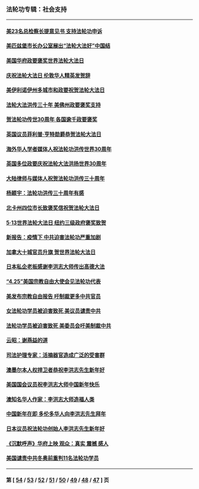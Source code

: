 ### 法轮功专辑：社会支持
---
#### [美23名总检察长提意见书 支持法轮功申诉](../../pages/nf4386/n13766596.md?06270430) 
#### [美匹兹堡市长办公室展出“法轮大法好”中国结](../../pages/nf4386/n13749721.md?06270430) 
#### [美国华府政要褒奖世界法轮大法日](../../pages/nf4386/n13743770.md?06270430) 
#### [庆祝法轮大法日 伦敦华人精英发贺辞](../../pages/nf4386/n13741593.md?06270430) 
#### [美伊利诺伊州多城市和政要祝贺法轮大法日](../../pages/nf4386/n13737149.md?06270430) 
#### [法轮大法洪传三十年 美佛州政要褒奖支持](../../pages/nf4386/n13737103.md?06270430) 
#### [贺法轮功传世30周年 各国逾千政要褒奖](../../pages/nf4386/n13735828.md?06270430) 
#### [英国议员菲利普‧亨特勋爵恭贺法轮大法日](../../pages/nf4386/n13736187.md?06270430) 
#### [海外华人学者媒体人祝法轮功洪传世界30周年](../../pages/nf4386/n13735835.md?06270430) 
#### [英国多位政要庆祝法轮大法洪扬世界30周年](../../pages/nf4386/n13734739.md?06270430) 
#### [大陆律师与媒体人祝贺法轮功洪传三十周年](../../pages/nf4386/n13735062.md?06270430) 
#### [杨颖宇：法轮功洪传三十周年有感](../../pages/nf4386/n13734884.md?06270430) 
#### [北卡州四位市长致褒奖信祝贺法轮大法日](../../pages/nf4386/n13733292.md?06270430) 
#### [5·13世界法轮大法日 纽约三级政府褒奖致贺](../../pages/nf4386/n13732651.md?06270430) 
#### [新报告：疫情下 中共迫害法轮功严重加剧](../../pages/nf4386/n13732612.md?06270430) 
#### [加拿大十城官员升旗 贺世界法轮大法日](../../pages/nf4386/n13729166.md?06270430) 
#### [日本私企老板感谢李洪志大师传出高德大法](../../pages/nf4386/n13726335.md?06270430) 
#### [“4.25”美国宗教自由大使会见法轮功代表](../../pages/nf4386/n13724124.md?06270430) 
#### [美发布宗教自由报告 吁制裁更多中共官员](../../pages/nf4386/n13720670.md?06270430) 
#### [女法轮功学员被迫害致死 美议员谴责中共](../../pages/nf4386/n13682069.md?06270430) 
#### [法轮功学员被迫害致死 美委员会吁美制裁中共](../../pages/nf4386/n13631310.md?06270430) 
#### [云昭：谢燕益的道](../../pages/nf4386/n13607391.md?06270430) 
#### [司法护理专家：活摘器官造成广泛的受害群](../../pages/nf4386/n13570425.md?06270430) 
#### [澳墨尔本人权捍卫者恭祝李洪志先生新年好](../../pages/nf4386/n13556164.md?06270430) 
#### [美国国会议员祝李洪志大师中国新年快乐](../../pages/nf4386/n13554208.md?06270430) 
#### [澳知名华人作家：李洪志大师造福人类](../../pages/nf4386/n13552049.md?06270430) 
#### [中国新年在即 多伦多华人向李洪志先生拜年](../../pages/nf4386/n13531756.md?06270430) 
#### [日本议员祝法轮功创始人李洪志先生新年好](../../pages/nf4386/n13543228.md?06270430) 
#### [《沉默呼声》华府上映 观众：真实 震撼 感人](../../pages/nf4386/n13524739.md?06270430) 
#### [美国谴责中共冬奥前重判11名法轮功学员](../../pages/nf4386/n13521806.md?06270430) 

---
#### 第 [ [54](./54.md?06270430) / [53](./53.md?06270430) / [52](./52.md?06270430) / [51](./51.md?06270430) / [50](./50.md?06270430) / [49](./49.md?06270430) / [48](./48.md?06270430) / [47](./47.md?06270430) ] 页
